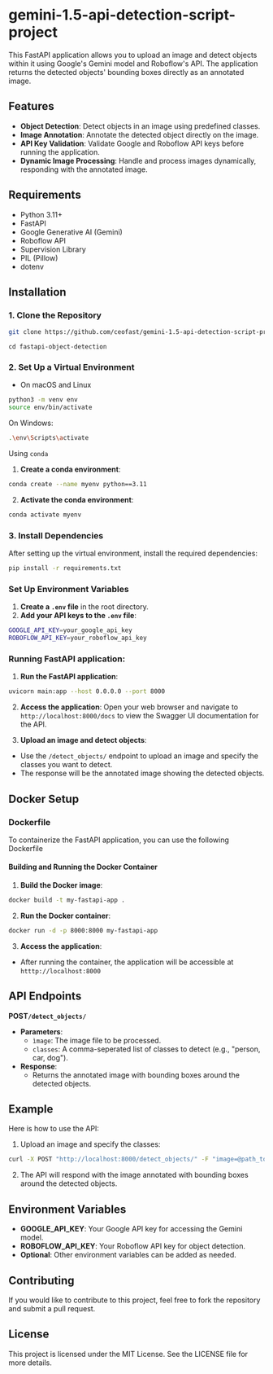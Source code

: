 # gemini-1.5-api-detection-script-project

This FastAPI application allows you to upload an image and detect objects within it using Google's Gemini model and Roboflow's API. The application returns the detected objects' bounding boxes directly as an annotated image.


## Features
- **Object Detection**: Detect objects in an image using predefined classes.
- **Image Annotation**: Annotate the detected object directly on the image.
- **API Key Validation**: Validate Google and Roboflow API keys before running the application.
- **Dynamic Image Processing**: Handle and process images dynamically, responding with the annotated image.


## Requirements
- Python 3.11+
- FastAPI
- Google Generative AI (Gemini)
- Roboflow API
- Supervision Library
- PIL (Pillow)
- dotenv


## Installation

### 1. Clone the Repository

```bash
git clone https://github.com/ceofast/gemini-1.5-api-detection-script-project.git
```

```cd fastapi-object-detection```

### 2. Set Up a Virtual Environment
* On macOS and Linux
```bash
python3 -m venv env
source env/bin/activate
```

On Windows:
```bash
.\env\Scripts\activate
```

Using `conda`
1. **Create a conda environment**:
```bash
conda create --name myenv python==3.11
```

2. **Activate the conda environment**:
```bash
conda activate myenv
```


### 3. Install Dependencies
After setting up the virtual environment, install the required dependencies:

```bash
pip install -r requirements.txt
```


### Set Up Environment Variables
1. **Create a `.env` file** in the root directory.
2. **Add your API keys to the `.env` file**:

```bash
GOOGLE_API_KEY=your_google_api_key
ROBOFLOW_API_KEY=your_roboflow_api_key
```

### Running FastAPI application:
1. **Run the FastAPI application**:
```bash
uvicorn main:app --host 0.0.0.0 --port 8000
```

2. **Access the application**: Open your web browser and navigate to `http://localhost:8000/docs` to view the Swagger UI documentation for the API.

3. **Upload an image and detect objects**:

* Use the `/detect_objects/` endpoint to upload an image and specify the classes you want to detect.
* The response will be the annotated image showing the detected objects.


## Docker Setup

### Dockerfile
To containerize the FastAPI application, you can use the following Dockerfile

#### Building and Running the Docker Container
1. **Build the Docker image**:
```bash
docker build -t my-fastapi-app .
```

2. **Run the Docker container**:
```bash
docker run -d -p 8000:8000 my-fastapi-app
```

3. **Access the application**:
* After running the container, the application will be accessible at `htttp://localhost:8000`

## API Endpoints
**POST`/detect_objects/`**

* **Parameters**:
  * `ìmage`: The image file to be processed.
  * `classes`: A comma-seperated list of classes to detect (e.g., "person, car, dog").
* **Response**:
  * Returns the annotated image with bounding boxes around the detected objects.


## Example
Here is how to use the API:

1. Upload an image and specify the classes:
```bash
curl -X POST "http://localhost:8000/detect_objects/" -F "image=@path_to_your_image.png" -F "classes=person, dog, car"
```
2. The API will respond with the image annotated with bounding boxes around the detected objects.

## Environment Variables
* **GOOGLE_API_KEY**: Your Google API key for accessing the Gemini model.
* **ROBOFLOW_API_KEY**: Your Roboflow API key for object detection.
* **Optional**: Other environment variables can be added as needed.


## Contributing
If you would like to contribute to this project, feel free to fork the repository and submit a pull request.

## License
This project is licensed under the MIT License. See the LICENSE file for more details.

